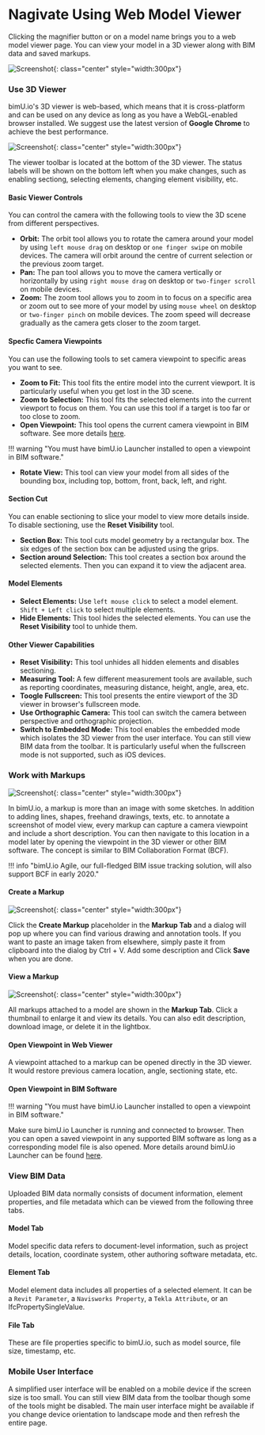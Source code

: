 # Nagivate Using Web Model Viewer

Clicking the magnifier button or on a model name brings you to a web model viewer page. You can view your model in a 3D viewer along with BIM data and saved markups.

![Screenshot](images/placeholder.jpg){: class="center" style="width:300px"}

### Use 3D Viewer

bimU.io's 3D viewer is web-based, which means that it is cross-platform and can be used on any device as long as you have a WebGL-enabled browser installed. We suggest use the latest version of **Google Chrome** to achieve the best performance.

![Screenshot](images/placeholder.jpg){: class="center" style="width:300px"}

The viewer toolbar is located at the bottom of the 3D viewer. The status labels will be shown on the bottom left when you make changes, such as enabling sectiong, selecting elements, changing element visibility, etc.

#### Basic Viewer Controls

You can control the camera with the following tools to view the 3D scene from different perspectives.

- **Orbit:** The orbit tool allows you to rotate the camera around your model by using `left mouse drag` on desktop or `one finger swipe` on mobile devices. The camera will orbit around the centre of current selection or the previous zoom target. 
- **Pan:** The pan tool allows you to move the camera vertically or horizontally by using `right mouse drag` on desktop or `two-finger scroll` on mobile devices.
- **Zoom:** The zoom tool allows you to zoom in to focus on a specific area or zoom out to see more of your model by using `mouse wheel` on desktop or `two-finger pinch` on mobile devices. The zoom speed will decrease gradually as the camera gets closer to the zoom target.

#### Specfic Camera Viewpoints

 You can use the following tools to set camera viewpoint to specific areas you want to see.

- **Zoom to Fit:** This tool fits the entire model into the current viewport. It is particularly useful when you get lost in the 3D scene.
- **Zoom to Selection:** This tool fits the selected elements into the current viewport to focus on them. You can use this tool if a target is too far or too close to zoom. 
- **Open Viewpoint:** This tool opens the current camera viewpoint in BIM software. See more details [here](#open-viewpoint-in-bim-software).

!!! warning "You must have bimU.io Launcher installed to open a viewpoint in BIM software."

- **Rotate View:** This tool can view your model from all sides of the bounding box, including top, bottom, front, back, left, and right.

#### Section Cut

You can enable sectioning to slice your model to view more details inside. To disable sectioning, use the **Reset Visibility** tool.

- **Section Box:** This tool cuts model geometry by a rectangular box. The six edges of the section box can be adjusted using the grips.
- **Section around Selection:** This tool creates a section box around the selected elements. Then you can expand it to view the adjacent area.

#### Model Elements

- **Select Elements:** Use `left mouse click` to select a model element. `Shift + Left click` to select multiple elements.
- **Hide Elements:** This tool hides the selected elements. You can use the **Reset Visibility** tool to unhide them.

#### Other Viewer Capabilities

- **Reset Visibility:** This tool unhides all hidden elements and disables sectioning.
- **Measuring Tool:** A few different measurement tools are available, such as reporting coordinates, measuring distance, height, angle, area, etc.
- **Toogle Fullscreen:** This tool presents the entire viewport of the 3D viewer in browser's fullscreen mode.
- **Use Orthographic Camera:** This tool can switch the camera between perspective and orthographic projection.
- **Switch to Embedded Mode:** This tool enables the embedded mode which isolates the 3D viewer from the user interface. You can still view BIM data from the toolbar. It is particularly useful when the fullscreen mode is not supported, such as iOS devices.

### Work with Markups

![Screenshot](images/placeholder.jpg){: class="center" style="width:300px"}

In bimU.io, a markup is more than an image with some sketches. In addition to adding lines, shapes, freehand drawings, texts, etc. to annotate a screenshot of model view, every markup can capture a camera viewpoint and include a short description. You can then navigate to this location in a model later by opening the viewpoint in the 3D viewer or other BIM software. The concept is similar to BIM Collaboration Format (BCF). 

!!! info "bimU.io Agile, our full-fledged BIM issue tracking solution, will also support BCF in early 2020."

#### Create a Markup

![Screenshot](images/placeholder.jpg){: class="center" style="width:300px"}

Click the **Create Markup** placeholder in the **Markup Tab** and a dialog will pop up where you can find various drawing and annotation tools. If you want to paste an image taken from elsewhere, simply paste it from clipboard into the dialog by Ctrl + V. Add some description and Click **Save** when you are done.

#### View a Markup

![Screenshot](images/placeholder.jpg){: class="center" style="width:300px"}

All markups attached to a model are shown in the **Markup Tab**. Click a thumbnail to enlarge it and view its details. You can also edit description, download image, or delete it in the lightbox.

#### Open Viewpoint in Web Viewer

A viewpoint attached to a markup can be opened directly in the 3D viewer. It would restore previous camera location, angle, sectioning state, etc.

#### Open Viewpoint in BIM Software

!!! warning "You must have bimU.io Launcher installed to open a viewpoint in BIM software."

Make sure bimU.io Launcher is running and connected to browser. Then you can open a saved viewpoint in any supported BIM software as long as a corresponding model file is also opened. More details around bimU.io Launcher can be found [here](/upload-a-bim-model#install-bimuio-launcher).
		
### View BIM Data

Uploaded BIM data normally consists of document information, element properties, and file metadata which can be viewed from the following three tabs. 

#### Model Tab

Model specific data refers to document-level information, such as project details, location, coordinate system, other authoring software metadata, etc.

#### Element Tab

Model element data includes all properties of a selected element. It can be a `Revit Parameter`, a `Navisworks Property`, a `Tekla Attribute`, or an IfcPropertySingleValue. 

#### File Tab

These are file properties specific to bimU.io, such as model source, file size, timestamp, etc.

### Mobile User Interface

A simplified user interface will be enabled on a mobile device if the screen size is too small. You can still view BIM data from the toolbar though some of the tools might be disabled. The main user interface might be available if you change device orientation to landscape mode and then refresh the entire page.